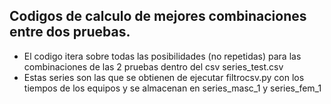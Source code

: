 ## Codigos de calculo de mejores combinaciones entre dos pruebas.
- El codigo itera sobre todas las posibilidades (no repetidas) para las combinaciones de las 2 pruebas dentro del csv series_test.csv
- Estas series son las que se obtienen de ejecutar filtrocsv.py con los tiempos de los equipos y se almacenan en series_masc_1 y series_fem_1
